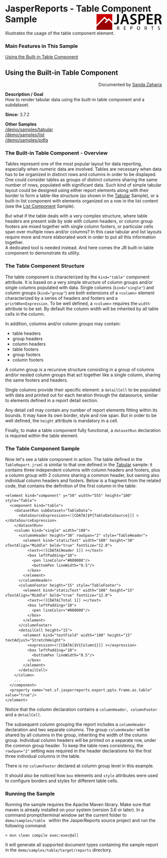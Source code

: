 
# JasperReports - Table Component Sample <img src="../../resources/jasperreports.svg" alt="JasperReports logo" align="right"/>

Illustrates the usage of the table component element.

### Main Features in This Sample

[Using the Built-in Table Component](#table)

## <a name='table'>Using</a> the Built-in Table Component
<div align="right">Documented by <a href='mailto:shertage@users.sourceforge.net'>Sanda Zaharia</a></div>

**Description / Goal**\
How to render tabular data using the built-in table component and a subdataset.

**Since:** 3.7.2

**Other Samples**\
[/demo/samples/tabular](../tabular/README.md)\
[/demo/samples/list](../√/README.md)\
[/demo/samples/pdfa](../pdfa/README.md)

### The Built-in Table Component - Overview

Tables represent one of the most popular layout for data reporting, especially when numeric data are involved. Tables are necessary when data has to be organized in distinct rows and columns in order to be displayed. One could consider tables as groups of distinct columns sharing the same number of rows, populated with significant data. Such kind of simple tabular layout could be designed using either report elements along with their border to form a table-like structure (as shown in the [Tabular](../tabular/README.md) Sample), or a built-in list component with elements organized on a row in the list content (see the [List Component](../list/README.md) Sample).

But what if the table deals with a very complex structure, where table headers are present side by side with column headers, or column group footers are mixed together with single column footers, or particular cells span over multiple rows and/or columns? In this case tabular and list layouts require more and more elaborated work in order to put all this information together. \
A dedicated tool is needed instead. And here comes the JR built-in table component to demonstrate its utility.

### The Table Component Structure

The table component is characterized by the `kind="table"` component attribute. It is based on a very simple structure of column groups and/or single columns populated with data. Single columns (`kind="single"`) and column groups (`kind="group"`) are both extensions of a `<column>` element characterized by a series of headers and footers and a `printWhenExpression`. To be well defined, a `<column>` requires the `width` attribute to be set. By default the column width will be inherited by all table cells in the column.

In addition, columns and/or column groups may contain:

- table headers
- group headers
- column headers
- table footers
- group footers
- column footers

A column group is a recursive structure consisting in a group of columns and/or nested column groups that act together like a single column, sharing the same footers and headers.

Single columns provide their specific element: a `detailCell` to be populated with data and printed out for each iteration through the datasource, similar to elements defined in a report detail section.

Any detail cell may contain any number of report elements fitting within its bounds. It may have its own border, style and row span. But in order to be well defined, the `height` attribute is mandatory in a cell.

Finally, to make a table component fully functional, a `datasetRun` declaration is required within the table element.

### The Table Component Sample

Now let's see a table component in action. The table defined in the `TableReport.jrxml` is similar to that one defined in the [Tabular](//.tabular/README.md) sample: it contains three independent columns with column headers and footers, plus a column group with 2 columns sharing a common header, but owning also individual column headers and footers. Below is a fragment from the related code, that contains the definition of the first column in the table:

```
<element kind="component" y="50" width="555" height="100" style="Table">
  <component kind="table">
    <datasetRun subDataset="TableData">
      <dataSourceExpression><![CDATA[$P{TableDataSource}]] ></dataSourceExpression>
    </datasetRun>
    <column kind="single" width="100">
      <columnHeader height="30" rowSpan="2" style="TableHeader">
        <element kind="staticText" width="100" height="30" vTextAlign="Middle" bold="true" fontSize="12.0">
          <text><![CDATA[Header 1]] ></text>
          <box leftPadding="10">
            <pen lineColor="#000000"/>
            <bottomPen lineWidth="0.5"/>
          </box>
        </element>
      </columnHeader>
      <columnFooter height="15" style="TableFooter">
        <element kind="staticText" width="100" height="15" vTextAlign="Middle" bold="true" fontSize="12.0">
          <text><![CDATA[Total 1]] ></text>
          <box leftPadding="10">
            <pen lineColor="#000000"/>
          </box>
        </element>
      </columnFooter>
      <detailCell height="15">
        <element kind="textField" width="100" height="15" textAdjust="StretchHeight">
          <expression><![CDATA[$V{Column1}]] ></expression>
          <box leftPadding="10">
            <bottomPen lineWidth="0.5"/>
          </box>
        </element>
      </detailCell>
    </column>
    ...
  </component>
  <property name="net.sf.jasperreports.export.pptx.frame.as.table" value="true"/>
</element>
```

Notice that the column declaration contains a `columnHeader, columnFooter` and a `detailCell`.

The subsequent column grouping the report includes a `columnHeader` declaration and two separate columns. The group `columnHeader` will be shared by all columns in the group, inheriting the width of the column group. Individual column headers will be printed on a separate row, under the common group header. To keep the table rows consistency, the `rowSpan="2"` setting was required in the header declarations for the first three individual columns in the table.

There is no `columnFooter` declared at column group level in this example.

It should also be noticed how `box` elements and `style` attributes were used to configure borders and styles for different table cells.

### Running the Sample

Running the sample requires the Apache Maven library. Make sure that maven is already installed on your system (version 3.6 or later).
In a command prompt/terminal window set the current folder to `demo/samples/table ` within the JasperReports source project and run the following command:

```
> mvn clean compile exec:exec@all
```

It will generate all supported document types containing the sample report in the `demo/samples/table/target/reports` directory.
